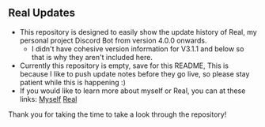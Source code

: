 ## Real Updates
- This repository is designed to easily show the update history of Real, my personal project Discord Bot from version 4.0.0 onwards.
    - I didn't have cohesive version information for V3.1.1 and below so that is why they aren't included here.
- Currently this repository is empty, save for this README, This is because I like to push update notes before they go live, so please stay patient while this is happening :)
- If you would like to learn more about myself or Real, you can at these links:
[Myself](snoopee110.carrd.co) 
[Real](realbot.carrd.co)

Thank you for taking the time to take a look through the repository!